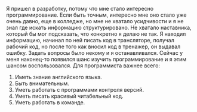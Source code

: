 Я пришел в разработку, потому что мне стало интересно программирование. Если быть точным, интересно мне оно стало уже очень давно, еще в колледже, но мне не хватало усидчивости и я не знал где искать информацию структурировано. Не хватало наставника, который бы мог подсказать, что конкретно я делаю не так. Я находил информацию, начинал по ней писать код в трансляторе, получал рабочий код, но после того как вносил код в тренажер, он выдавал ошибку. Задать вопросы было некому и я останавливался. 
Сейчас у меня наконец-то появился шанс изучить программирование и я этим шансом воспользовался.
Для программиста важнее всего:
1. Иметь знание английского языка.
2. Быть внимательным.
3. Уметь работать с программами контроля версий.
4. Уметь писать красивый читабельный код.
5. Уметь работать в команде.